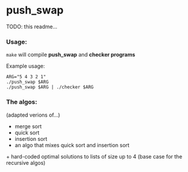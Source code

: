 # push_swap

TODO: this readme...

### Usage:
`make` will compile __push_swap__ and __checker programs__

Example usage:
```
ARG="5 4 3 2 1"
./push_swap $ARG
./push_swap $ARG | ./checker $ARG
```

### The algos:  
(adapted verions of...)
- merge sort
- quick sort
- insertion sort
- an algo that mixes quick sort and insertion sort

\+ hard-coded optimal solutions to lists of size up to 4 (base case for the recursive algos)
